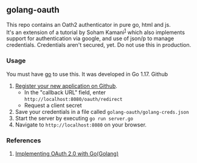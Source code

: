 golang-oauth
---
  
  
This repo contains an Oath2 authenticator in pure go, html and js.  
It's an extension of a tutorial by Soham Kamani<sup>[1](#references)</sup> which also implements support for authentication via google, and use of json/p to manage credentials. 
Credentials aren't secured, yet. Do not use this in production.  
  
  
### Usage
You must have [go](https://golang.org/) to use this. It was developed in Go 1.17.
Github
1. [Register your new application on Github](https://github.com/settings/applications/new). 
    - In the "callback URL" field, enter `http://localhost:8080/oauth/redirect`
    - Request a client secret
1. Save your credentials in a file called `golang-oauth/golang-creds.json`
1. Start the server by executing `go run server.go`
1. Navigate to `http://localhost:8080` on your browser.
  
  

### References
1. [Implementing OAuth 2.0 with Go(Golang)](https://www.sohamkamani.com/golang/oauth/)
